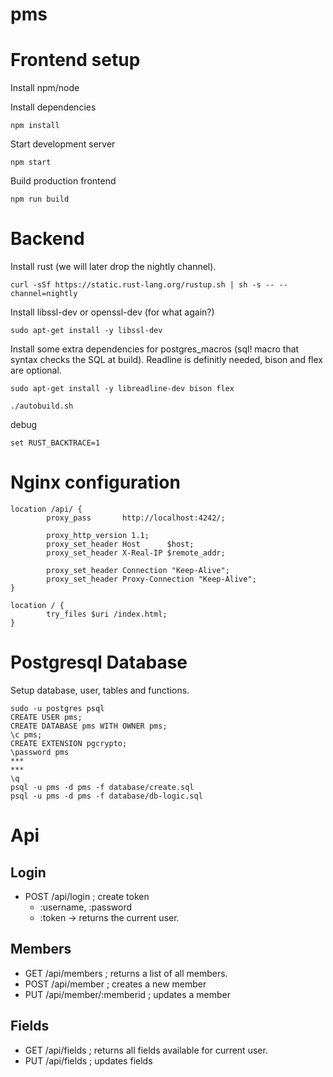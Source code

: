 # pms

# Frontend setup

Install npm/node

Install dependencies
```
npm install
```

Start development server
```
npm start
```

Build production frontend
```
npm run build
```

# Backend

Install rust (we will later drop the nightly channel).
```
curl -sSf https://static.rust-lang.org/rustup.sh | sh -s -- --channel=nightly
```

Install libssl-dev or openssl-dev (for what again?)
```
sudo apt-get install -y libssl-dev
```

Install some extra dependencies for postgres_macros (sql! macro that syntax checks the SQL at build). Readline is definitly needed, bison and flex are optional.
```
sudo apt-get install -y libreadline-dev bison flex
```

```
./autobuild.sh
``` 
debug

```
set RUST_BACKTRACE=1
```

# Nginx configuration

```
location /api/ {
        proxy_pass       http://localhost:4242/;

        proxy_http_version 1.1;
        proxy_set_header Host      $host;
        proxy_set_header X-Real-IP $remote_addr;

        proxy_set_header Connection "Keep-Alive";
        proxy_set_header Proxy-Connection "Keep-Alive";
}

location / {
        try_files $uri /index.html; 
}

```

# Postgresql Database

Setup database, user, tables and functions.
```
sudo -u postgres psql
CREATE USER pms;
CREATE DATABASE pms WITH OWNER pms;
\c pms;
CREATE EXTENSION pgcrypto;
\password pms
***
***
\q
psql -u pms -d pms -f database/create.sql
psql -u pms -d pms -f database/db-logic.sql
```

# Api

## Login 
* POST /api/login                   ; create token
    - :username, :password 
    - :token
    -> returns the current user.

## Members
* GET  /api/members                 ; returns a list of all members.
* POST /api/member                  ; creates a new member
* PUT  /api/member/:memberid        ; updates a member

## Fields
* GET  /api/fields                  ; returns all fields available for current user.
* PUT  /api/fields                  ; updates fields 